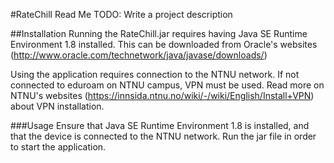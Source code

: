 #RateChill Read Me
TODO: Write a project description

##Installation
Running the RateChill.jar requires having Java SE Runtime Environment 1.8
installed. This can be downloaded from Oracle's websites
(http://www.oracle.com/technetwork/java/javase/downloads/)

Using the application requires connection to the NTNU network.
If not connected to eduroam on NTNU campus, VPN must be used. 
Read more on NTNU's websites
(https://innsida.ntnu.no/wiki/-/wiki/English/Install+VPN) about VPN
installation.

###Usage
Ensure that Java SE Runtime Environment 1.8 is installed, and that the
device is connected to the NTNU network. 
Run the jar file in order to start the application.




